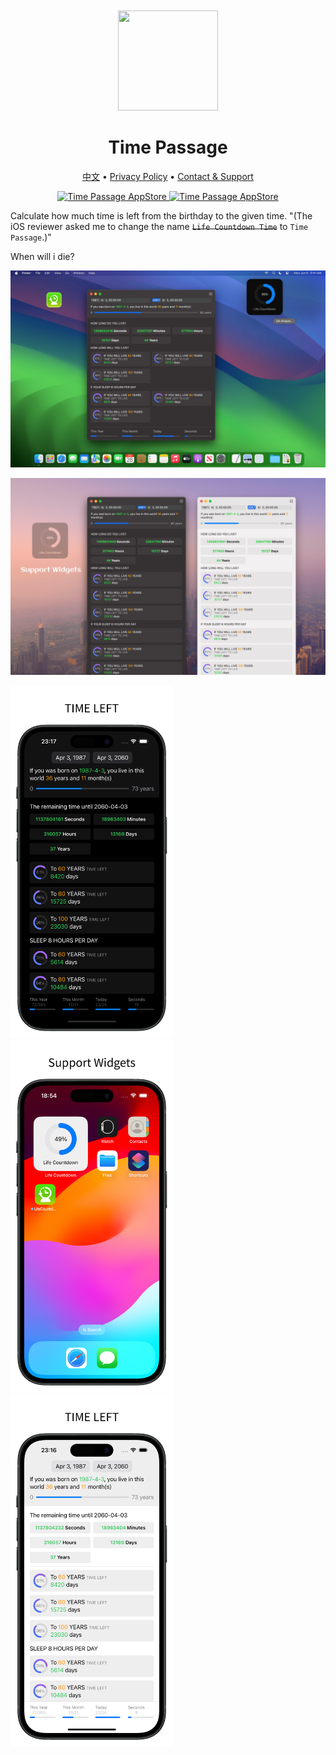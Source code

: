 <div align="center">
	<br />
	<br />
	<img src="https://github.com/jaywcjlove/time-passage/assets/1680273/70bf83db-c1b0-4187-ad9c-dee7a99ab1ca" width="160" height="160">
	<h1>Time Passage</h1>
  <!--rehype:style=border: 0;-->
	<p>
		<a href="./README.zh.md">中文</a> • 
		<a href="./privacy-policy.md">Privacy Policy</a> • 
		<a href="https://wangchujiang.com/#/contact">Contact & Support</a>
	</p>
	<p>
		<a target="_blank" href="https://apps.apple.com/app/time-passage/id6479194014" title="Time Passage for macOS"><img alt="Time Passage AppStore" src="https://tools.applemediaservices.com/api/badges/download-on-the-mac-app-store/black/en-us?size=250x83&amp;releaseDate=1705968000" height="51">
		</a>
		<a href="https://apps.apple.com/app/time-passage/id6479194014?platform=iphone" title="Time Passage for iOS"><img src="https://tools.applemediaservices.com/api/badges/download-on-the-app-store/black/en-us?size=250x83" alt="Time Passage AppStore"  height="51"></a>
	</p>
</div>

Calculate how much time is left from the birthday to the given time. "(The iOS reviewer asked me to change the name ~~`Life Countdown Time`~~ to `Time Passage`.)"

When will i die? 

![Time Passage screenshots-1](./assets/screenshots-1.png)

![Time Passage screenshots-2](./assets/screenshots-2.png)

<img src="./assets/screenshots-3.png" width="260"  title="Time Passage for iOS" /><img src="./assets/screenshots-4.png" width="260"  title="Time Passage for iOS" /><img src="./assets/screenshots-5.png" width="260"  title="Time Passage for iOS" />
